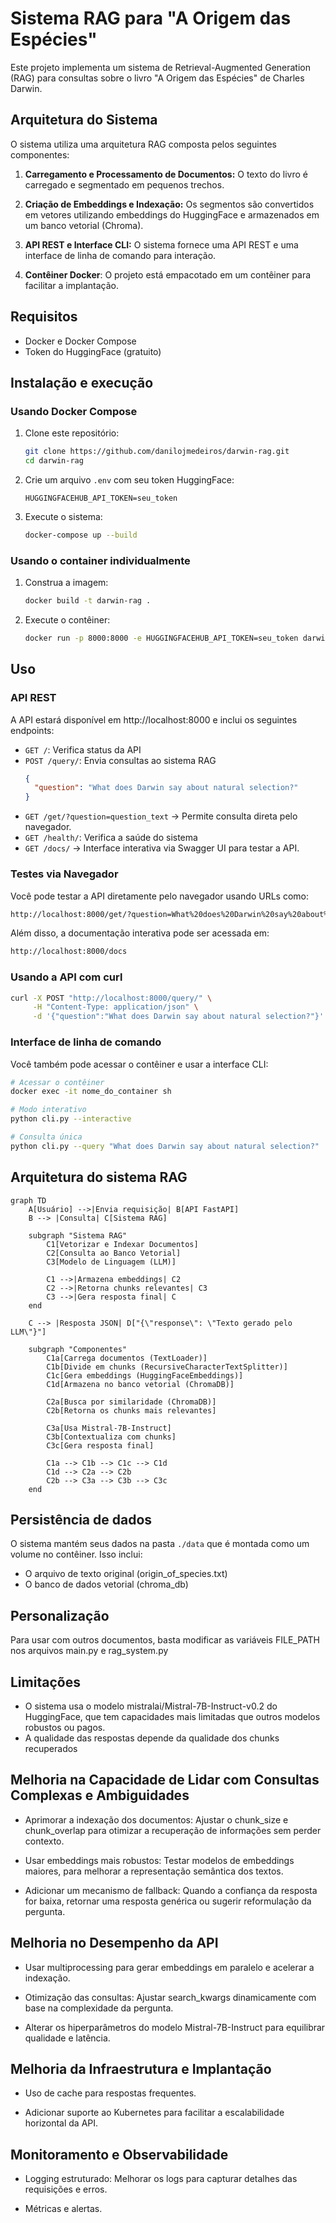 # Sistema RAG para "A Origem das Espécies"

Este projeto implementa um sistema de Retrieval-Augmented Generation (RAG) para consultas sobre o livro "A Origem das Espécies" de Charles Darwin.

## Arquitetura do Sistema

O sistema utiliza uma arquitetura RAG composta pelos seguintes componentes:

1. **Carregamento e Processamento de Documentos:** O texto do livro é carregado e segmentado em pequenos trechos.

2. **Criação de Embeddings e Indexação:** Os segmentos são convertidos em vetores utilizando embeddings do HuggingFace e armazenados em um banco vetorial (Chroma).

3. **API REST e Interface CLI:** O sistema fornece uma API REST e uma interface de linha de comando para interação.

4. **Contêiner Docker**: O projeto está empacotado em um contêiner para facilitar a implantação.

## Requisitos

- Docker e Docker Compose
- Token do HuggingFace (gratuito)

## Instalação e execução

### Usando Docker Compose

1. Clone este repositório:
   ```bash
   git clone https://github.com/danilojmedeiros/darwin-rag.git
   cd darwin-rag
   ```

2. Crie um arquivo `.env` com seu token HuggingFace:
   ```
   HUGGINGFACEHUB_API_TOKEN=seu_token
   ```

3. Execute o sistema:
   ```bash
   docker-compose up --build
   ```

### Usando o container individualmente

1. Construa a imagem:
   ```bash
   docker build -t darwin-rag .
   ```

2. Execute o contêiner:
   ```bash
   docker run -p 8000:8000 -e HUGGINGFACEHUB_API_TOKEN=seu_token darwin-rag
   ```

## Uso

### API REST
A API estará disponível em http://localhost:8000 e inclui os seguintes endpoints:

- `GET /`: Verifica status da API
- `POST /query/`: Envia consultas ao sistema RAG
  ```json
  {
    "question": "What does Darwin say about natural selection?"
  }
  ```
- `GET /get/?question=question_text` → Permite consulta direta pelo navegador.
- `GET /health/`: Verifica a saúde do sistema
- `GET /docs/` → Interface interativa via Swagger UI para testar a API.

### Testes via Navegador

Você pode testar a API diretamente pelo navegador usando URLs como:
```bash
http://localhost:8000/get/?question=What%20does%20Darwin%20say%20about%20select%20natural?
```

Além disso, a documentação interativa pode ser acessada em:
```bash
http://localhost:8000/docs
```

### Usando a API com curl

```bash
curl -X POST "http://localhost:8000/query/" \
     -H "Content-Type: application/json" \
     -d '{"question":"What does Darwin say about natural selection?"}'
```

### Interface de linha de comando

Você também pode acessar o contêiner e usar a interface CLI:

```bash
# Acessar o contêiner
docker exec -it nome_do_container sh

# Modo interativo
python cli.py --interactive

# Consulta única
python cli.py --query "What does Darwin say about natural selection?"
```
## Arquitetura do sistema RAG

```mermaid
graph TD
    A[Usuário] -->|Envia requisição| B[API FastAPI]
    B --> |Consulta| C[Sistema RAG]
    
    subgraph "Sistema RAG"
        C1[Vetorizar e Indexar Documentos] 
        C2[Consulta ao Banco Vetorial]
        C3[Modelo de Linguagem (LLM)]
        
        C1 -->|Armazena embeddings| C2
        C2 -->|Retorna chunks relevantes| C3
        C3 -->|Gera resposta final| C
    end

    C --> |Resposta JSON| D["{\"response\": \"Texto gerado pelo LLM\"}"]
    
    subgraph "Componentes"
        C1a[Carrega documentos (TextLoader)]
        C1b[Divide em chunks (RecursiveCharacterTextSplitter)]
        C1c[Gera embeddings (HuggingFaceEmbeddings)]
        C1d[Armazena no banco vetorial (ChromaDB)]
        
        C2a[Busca por similaridade (ChromaDB)]
        C2b[Retorna os chunks mais relevantes]
        
        C3a[Usa Mistral-7B-Instruct]
        C3b[Contextualiza com chunks]
        C3c[Gera resposta final]
        
        C1a --> C1b --> C1c --> C1d
        C1d --> C2a --> C2b
        C2b --> C3a --> C3b --> C3c
    end
```

## Persistência de dados

O sistema mantém seus dados na pasta `./data` que é montada como um volume no contêiner. Isso inclui:
- O arquivo de texto original (origin_of_species.txt)
- O banco de dados vetorial (chroma_db)

## Personalização

Para usar com outros documentos, basta modificar as variáveis FILE_PATH nos arquivos main.py e rag_system.py

## Limitações

- O sistema usa o modelo mistralai/Mistral-7B-Instruct-v0.2 do HuggingFace, que tem capacidades mais limitadas que outros modelos robustos ou pagos.
- A qualidade das respostas depende da qualidade dos chunks recuperados

##  Melhoria na Capacidade de Lidar com Consultas Complexas e Ambiguidades
- Aprimorar a indexação dos documentos: Ajustar o chunk_size e chunk_overlap para otimizar a recuperação de informações sem perder contexto.

- Usar embeddings mais robustos: Testar modelos de embeddings maiores, para melhorar a representação semântica dos textos.

- Adicionar um mecanismo de fallback: Quando a confiança da resposta for baixa, retornar uma resposta genérica ou sugerir reformulação da pergunta.

## Melhoria no Desempenho da API
- Usar multiprocessing para gerar embeddings em paralelo e acelerar a indexação.

- Otimização das consultas: Ajustar search_kwargs dinamicamente com base na complexidade da pergunta.

- Alterar os hiperparâmetros do modelo Mistral-7B-Instruct para equilibrar qualidade e latência.

## Melhoria da Infraestrutura e Implantação
- Uso de cache para respostas frequentes.

- Adicionar suporte ao Kubernetes para facilitar a escalabilidade horizontal da API.

## Monitoramento e Observabilidade
- Logging estruturado: Melhorar os logs para capturar detalhes das requisições e erros.

- Métricas e alertas.